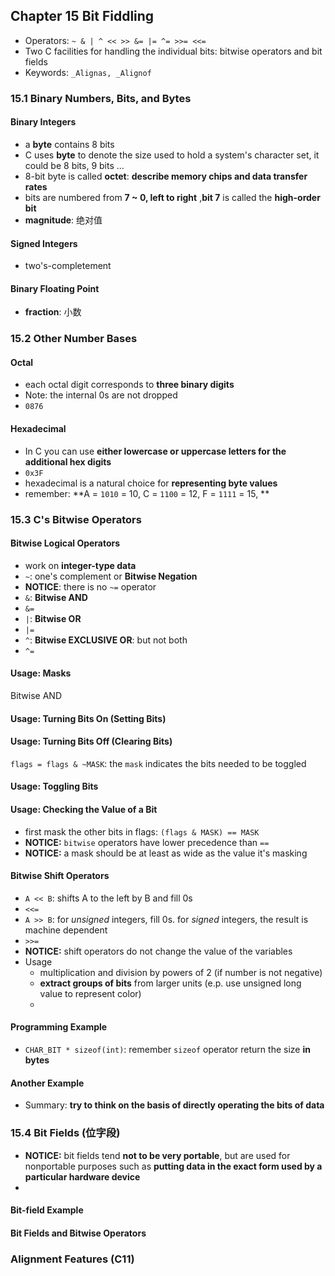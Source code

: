 ## Chapter 15 Bit Fiddling

-   Operators: `~ & | ^ << >> &= |= ^= >>= <<=`
-   Two C facilities for handling the individual bits: bitwise operators and bit fields
-   Keywords: `_Alignas, _Alignof`

### 15.1 Binary Numbers, Bits, and Bytes

#### Binary Integers

-   a **byte** contains 8 bits
-   C uses **byte** to denote the size used to hold a system's character set, it could be 8 bits, 9 bits ...
-   8-bit byte is called **octet**: **describe memory chips and data transfer rates**
-   bits are numbered from **7 ~ 0, left to right** ,**bit 7** is called the **high-order bit**
-   **magnitude**: 绝对值

#### Signed Integers

-   two's-completement

#### Binary Floating Point

-   **fraction**: 小数

### 15.2 Other Number Bases

#### Octal

-   each octal digit corresponds to **three binary digits**
-   Note: the internal 0s are not dropped
-   `0876`

#### Hexadecimal

-   In C you can use **either lowercase or uppercase letters for the additional hex digits**
-   `0x3F`
-   hexadecimal is a natural choice for **representing byte values**
-   remember: **A = `1010` = 10, C = `1100` = 12, F = `1111` = 15, **

### 15.3 C's Bitwise Operators

#### Bitwise Logical Operators

-   work on **integer-type data**
-   `~`: one's complement or **Bitwise Negation**
-   **NOTICE**: there is no `~=` operator
-   `&`: **Bitwise AND**
-   `&=`
-   `|`: **Bitwise OR**
-   `|=`
-   `^`: **Bitwise EXCLUSIVE OR**: but not both
-   `^=`

#### Usage: Masks

Bitwise AND

#### Usage: Turning Bits On (Setting Bits)

#### Usage: Turning Bits Off (Clearing Bits)

`flags = flags & ~MASK`: the `mask` indicates the bits needed to be toggled

#### Usage: Toggling Bits

#### Usage: Checking the Value of a Bit

-   first mask the other bits in flags: `(flags & MASK) == MASK`
-   **NOTICE:** `bitwise` operators have lower precedence than `==`
-   **NOTICE:** a mask should be at least as wide as the value it's masking

#### Bitwise Shift Operators

-   `A << B`: shifts A to the left by B and fill 0s
-   `<<=`
-   `A >> B`: for _unsigned_ integers, fill 0s. for _signed_ integers, the result is machine dependent
-   `>>=`
-   **NOTICE:** shift operators do not change the value of the variables
-   Usage
    -   multiplication and division by powers of 2 (if number is not negative)
    -   **extract groups of bits** from larger units (e.p. use unsigned long value to represent color)
    -

#### Programming Example

-   `CHAR_BIT * sizeof(int)`: remember `sizeof` operator return the size **in bytes**

#### Another Example

-   Summary: **try to think on the basis of directly operating the bits of data**

### 15.4 Bit Fields (位字段)

-   **NOTICE:** bit fields tend **not to be very portable**, but are used for nonportable purposes such as **putting data in the exact form used by a particular hardware device**
-

#### Bit-field Example

#### Bit Fields and Bitwise Operators

### Alignment Features (C11)
